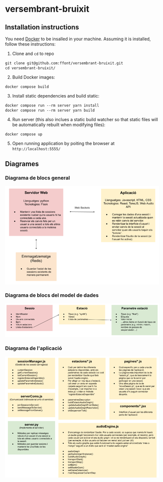 # versembrant-bruixit

## Installation instructions

You need [Docker](https://www.docker.com/products/docker-desktop/) to be insalled in your machine. Assuming it is installed, follow these instructions:

1) Clone and `cd` to repo
```
git clone git@github.com:ffont/versembrant-bruixit.git
cd versembrant-bruixit/
```

2) Build Docker images:
```
docker compose build
```

3) Install static dependencies and build static:
```
docker compose run --rm server yarn install
docker compose run --rm server yarn build
```

4) Run server (this also inclues a static build watcher so that static files will be automatically rebuilt when modifying files):
```
docker compose up
```

5) Open running application by poiting the browser at `http://localhost:5555/`


## Diagrames

### Diagrama de blocs general

![alt text](_docs/Diagrama_de_blocs_general.png)


### Diagrama de blocs del model de dades

![alt text](_docs/Diagrama_de_blocs_model.png)


### Diagrama de l'aplicació

![alt text](_docs/Diagrama_aplicacio.png)
